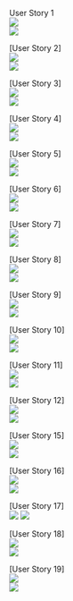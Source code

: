 

User Story 1  
![](images.png/us1_header.png)  
![](images/us1.png)  

[User Story 2]  
![](images/us2_header.png)  
![](images/us2.png)  

[User Story 3]  
![](images/us3_header.png)  
![](images/us3.png)  

[User Story 4]  
![](images/us4_header.png)  
![](images/us4.png)  

[User Story 5]  
![](images/us5_header.png)  
![](images/us5.png)  

[User Story 6]  
![](images/us6_header.png)  
![](images/us6.png)  

[User Story 7]  
![](images/us7_header.png)  
![](images/us7.png)  

[User Story 8]  
![](images/us8_header.png)  
![](images/us8.png)  

[User Story 9]  
![](images/us9_header.png)  
![](images/us9.png)  

[User Story 10]  
![](images/us10_header.png)  
![](images/us10.png)  

[User Story 11]  
![](images/us11_header.png)  
![](images/us11.png)  

[User Story 12]  
![](images/us12_header.png)  
![](images/us12.png)  

[User Story 15]  
![](images/us15_header.png)  
![](images/us15.png)  

[User Story 16]  
![](images/us16_header.png)  
![](images/us16.png)  

[User Story 17]  
![](images/us17_header.png) 
![](images/us17.png)  

[User Story 18]  
![](images/us18_header.png)  
![](images/us18.png)  

[User Story 19]  
![](images/us19_header.png)  
![](images/us19.png)  



